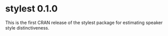 # stylest 0.1.0

This is the first CRAN release of the stylest package for estimating speaker style distinctiveness.